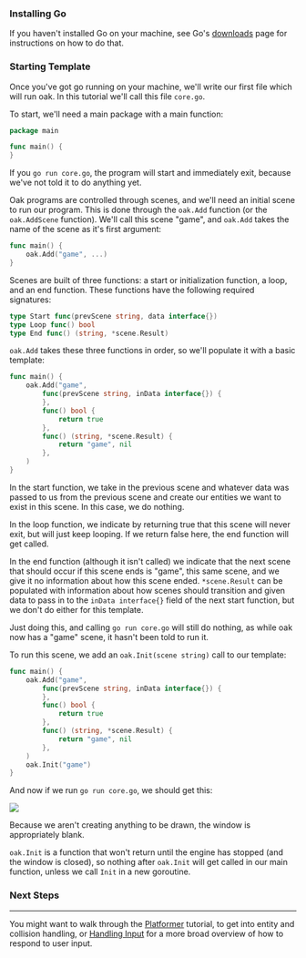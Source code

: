 ### Installing Go

If you haven't installed Go on your machine, see Go's [downloads](https://golang.org/dl/) page for instructions on how to do that.

### Starting Template

Once you've got go running on your machine, we'll write our first file which will run oak. In this tutorial we'll call this file `core.go`. 

To start, we'll need a main package with a main function:

```go
package main

func main() {
}
```

If you `go run core.go`, the program will start and immediately exit, because we've not told it to do anything yet.

Oak programs are controlled through scenes, and we'll need an initial scene to run our program. This is done through the `oak.Add` function (or the `oak.AddScene` function). We'll call this scene "game", and `oak.Add` takes the name of the scene as it's first argument:

```go
func main() {
    oak.Add("game", ...)
}
```

Scenes are built of three functions: a start or initialization function, a loop, and an end function. These functions have the following required signatures:

```go
type Start func(prevScene string, data interface{})
type Loop func() bool
type End func() (string, *scene.Result)
```

`oak.Add` takes these three functions in order, so we'll populate it with a basic template:

```go 
func main() {
    oak.Add("game",
        func(prevScene string, inData interface{}) {
        },
        func() bool {
            return true
        },
        func() (string, *scene.Result) {
            return "game", nil
        },
    )
}
```

In the start function, we take in the previous scene and whatever data was passed to us from the previous scene and create our entities we want to exist in this scene. In this case, we do nothing. 

In the loop function, we indicate by returning true that this scene will never exit, but will just keep looping. If we return false here, the end function will get called.

In the end function (although it isn't called) we indicate that the next scene that should occur if this scene ends is "game", this same scene, and we give it no information about how this scene ended. `*scene.Result` can be populated with information about how scenes should transition and given data to pass in to the `inData interface{}` field of the next start function, but we don't do either for this template.

Just doing this, and calling `go run core.go` will still do nothing, as while oak now has a "game" scene, it hasn't been told to run it. 

To run this scene, we add an `oak.Init(scene string)` call to our template:

```go
func main() {
    oak.Add("game",
        func(prevScene string, inData interface{}) {
        },
        func() bool {
            return true
        },
        func() (string, *scene.Result) {
            return "game", nil
        },
    )
    oak.Init("game")
}
```

And now if we run `go run core.go`, we should get this:

![](https://i.imgur.com/XjA8NNk.png)

Because we aren't creating anything to be drawn, the window is appropriately blank.

`oak.Init` is a function that won't return until the engine has stopped (and the window is closed), so nothing after `oak.Init` will get called in our main function, unless we call `Init` in a new goroutine.

### Next Steps

***

You might want to walk through the [Platformer](https://github.com/oakmound/oak/wiki/A-Platformer) tutorial, to get into entity and collision handling, or [Handling Input](https://github.com/oakmound/oak/wiki/Handling-Input) for a more broad overview of how to respond to user input.